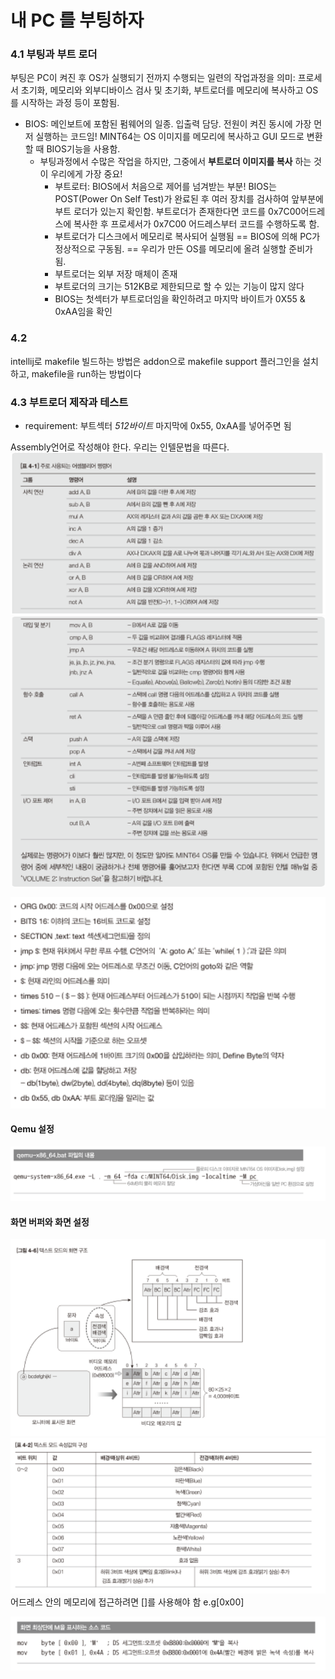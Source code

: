 # 내 PC 를 부팅하자
### 4.1 부팅과 부트 로더
부팅은 PC이 켜진 후 OS가 실행되기 전까지 수행되는 일련의 작업과정을 의미: 프로세서 초기화, 메모리와 외부디바이스 검사 및 초기화, 부트로더를 메모리에 복사하고 OS를 시작하는 과정 등이 포함됨.
- BIOS: 메인보트에 포함된 펌웨어의 일종. 입출력 담당. 전원이 켜진 동시에 가장 먼저 실행하는 코드임!
MINT64는 OS 이미지를 메모리에 복사하고 GUI 모드로 변환할 때 BIOS기능을 사용함.
    - 부팅과정에서 수많은 작업을 하지만, 그중에서 **부트로더 이미지를 복사** 하는 것이 우리에게 가장 중요!
        - 부트로터: BIOS에서 처음으로 제어를 넘겨받는 부분! BIOS는 POST(Power On Self Test)가 완료된 후 여러 장치를 검사하여 앞부분에 부트 로더가 있는지 확인함. 부트로더가 존재한다면 코드를 0x7C00어드레스에 복사한 후 프로세서가 0x7C00 어드레스부터 코드를 수행하도록 함.
        - 부트로더가 디스크에서 메모리로 복사되어 실행됨 == BIOS에 의해 PC가 정상적으로 구동됨. == 우리가 만든 OS를 메모리에 올려 실행할 준비가 됨.
        - 부트로더는 외부 저장 매체이 존재
        - 부트로더의 크기는 512KB로 제한되므로 할 수 있는 기능이 많지 않다
        - BIOS는 첫섹터가 부트로더임을 확인하려고 마지막 바이트가 0X55 & 0xAA임을 확인
        
### 4.2
intellij로 makefile 빌드하는 방법은 addon으로 makefile support 플러그인을 설치하고, makefile을 run하는 방법이다
       
### 4.3 부트로더 제작과 테스트
- requirement: 부트섹터 *512바이트* 마지막에 0x55, 0xAA를 넣어주면 됨  

Assembly언어로 작성해야 한다. 우리는 인텔문법을 따른다.
![](.chapter4_images/2d8c9f5e.png)
![](.chapter4_images/b51b97be.png)

![](.chapter4_images/d438f8d2.png)        

#### Qemu 설정
![](.chapter4_images/6e06f862.png)

#### 화면 버퍼와 화면 설정
![](.chapter4_images/6bea31d9.png)
![](.chapter4_images/39478b5e.png)
어드레스 안의 메모리에 접근하려면 \[\]를 사용해야 함
    e.g\[0x00\]

![](.chapter4_images/9b38172f.png)


